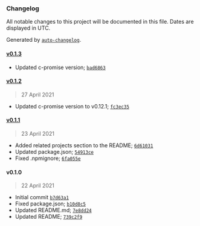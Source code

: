 ### Changelog

All notable changes to this project will be documented in this file. Dates are displayed in UTC.

Generated by [`auto-changelog`](https://github.com/CookPete/auto-changelog).

#### [v0.1.3](https://github.com/DigitalBrainJS/cp-koa/compare/v0.1.2...v0.1.3)

- Updated c-promise version; [`bad6863`](https://github.com/DigitalBrainJS/cp-koa/commit/bad6863c84a72406a449b6751fa6ca946026b8bb)

#### [v0.1.2](https://github.com/DigitalBrainJS/cp-koa/compare/v0.1.1...v0.1.2)

> 27 April 2021

- Updated c-promise version to v0.12.1; [`fc3ec35`](https://github.com/DigitalBrainJS/cp-koa/commit/fc3ec35835c08225a2743160f655ce7a08c4b190)

#### [v0.1.1](https://github.com/DigitalBrainJS/cp-koa/compare/v0.1.0...v0.1.1)

> 23 April 2021

- Added related projects section to the README; [`6d61031`](https://github.com/DigitalBrainJS/cp-koa/commit/6d61031bda375651221c9999aeac10bb72720c66)
- Updated package.json; [`54913ce`](https://github.com/DigitalBrainJS/cp-koa/commit/54913ce11892bc1021c534e49a943ac8fb48e379)
- Fixed .npmignore; [`6fa055e`](https://github.com/DigitalBrainJS/cp-koa/commit/6fa055e72c11f72a604d32a6c2edad995aad3031)

#### v0.1.0

> 22 April 2021

- Initial commit [`b7d63a1`](https://github.com/DigitalBrainJS/cp-koa/commit/b7d63a1b55de1225b8853d0f754173216c2a3322)
- Fixed package.json; [`b10d8c5`](https://github.com/DigitalBrainJS/cp-koa/commit/b10d8c54b0c39f01d104f6ab18487c99dcb3ada9)
- Updated README.md; [`7e8dd24`](https://github.com/DigitalBrainJS/cp-koa/commit/7e8dd24e6c2c40dfa82453eec54428492a338d51)
- Updated README; [`739c2f9`](https://github.com/DigitalBrainJS/cp-koa/commit/739c2f95d2135eda5850fe969bb238cc2d67c77e)
